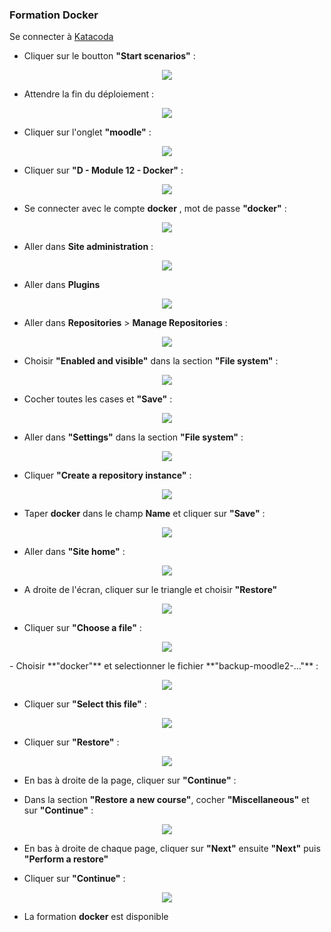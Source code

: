 ### Formation Docker

Se connecter à [Katacoda](https://www.katacoda.com/linagora/scenarios/docker-training)

- Cliquer sur le boutton **"Start scenarios"** :

<p align="center">
  <img src="./images/preconf0.png">
</p>

- Attendre la fin du déploiement :

<p align="center">
  <img src="./images/preconf1.png">
</p>

- Cliquer sur l'onglet **"moodle"** :

<p align="center">
  <img src="./images/preconf2.png">
</p>

- Cliquer sur **"D - Module 12 - Docker"** :

<p align="center">
  <img src="./images/moodle1.png">
</p>

- Se connecter avec le compte **docker** , mot de passe **"docker"** :

<p align="center">
  <img src="./images/moodle2.png">
</p>

- Aller dans **Site administration** : 

<p align="center">
  <img src="./images/moodle3.png">
</p>

- Aller dans **Plugins** 

<p align="center">
  <img src="./images/moodle4.png">
</p>

- Aller dans **Repositories** > **Manage Repositories** :

<p align="center">
  <img src="./images/moodle5.png">
</p>

- Choisir **"Enabled and visible"** dans la section **"File system"** :

<p align="center">
  <img src="./images/moodle6.png">
</p>

- Cocher toutes les cases et **"Save"** :

<p align="center">
  <img src="./images/moodle7.png">
</p>

- Aller dans **"Settings"** dans la section **"File system"** :

<p align="center">
  <img src="./images/moodle8.png">
</p>

- Cliquer **"Create a repository instance"** :

<p align="center">
  <img src="./images/moodle9.png">
</p>

- Taper **docker** dans le champ **Name** et cliquer sur **"Save"** :

<p align="center">
  <img src="./images/moodle10.png">
</p>

- Aller dans **"Site home"** :

<p align="center">
  <img src="./images/moodle11.png">
</p>

- A droite de l'écran, cliquer sur le triangle et choisir **"Restore"**

<p align="center">
  <img src="./images/moodle12.png">
</p>

- Cliquer sur **"Choose a file"** :

<p align="center">
  <img src="./images/moodle13.png">
</p>
- Choisir **"docker"** et selectionner le fichier **"backup-moodle2-..."** :

<p align="center">
  <img src="./images/moodle14.png">
</p>

- Cliquer sur **"Select this file"** :

<p align="center">
  <img src="./images/moodle15.png">
</p>

- Cliquer sur **"Restore"** :

<p align="center">
  <img src="./images/moodle16.png">
</p>

- En bas à droite de la page, cliquer sur **"Continue"** :

- Dans la section **"Restore a new course"**, cocher **"Miscellaneous"** et sur **"Continue"** :

<p align="center">
  <img src="./images/moodle171.png">
</p>

- En bas à droite de chaque page, cliquer sur **"Next"** ensuite **"Next"** puis **"Perform a restore"**

- Cliquer sur **"Continue"** :

<p align="center">
  <img src="./images/moodle181.png">
</p>

- La formation **docker** est disponible
